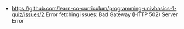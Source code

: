 * https://github.com/learn-co-curriculum/programming-univbasics-1-quiz/issues/2
Error fetching issues: Bad Gateway (HTTP 502)
Server Error
